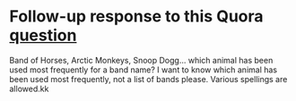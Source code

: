 Follow-up response to this Quora
[question](http://www.quora.com/Band-Names/Which-animal-has-been-used-most-frequently-for-a-band-name)
=================================================

Band of Horses, Arctic Monkeys, Snoop Dogg... which animal has been used most
frequently for a band name? I want to know which animal has been used most
frequently, not a list of bands please. Various spellings are allowed.kk
